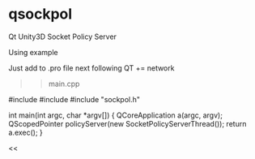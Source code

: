 # qsockpol
Qt Unity3D Socket Policy Server

Using example

Just add to .pro file next following
  QT       += network

>> main.cpp

#include <QCoreApplication>
#include <QScopedPointer>
#include "sockpol.h"

int main(int argc, char *argv[])
{
    QCoreApplication a(argc, argv);
    QScopedPointer<SocketPolicyServerThread> policyServer(new SocketPolicyServerThread());
    return a.exec();
}

<<
